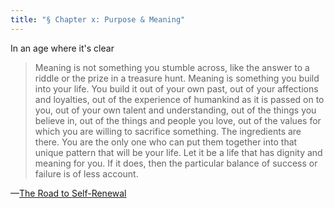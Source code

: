 ```yaml
---
title: "§ Chapter x: Purpose & Meaning"
---
```

In an age where it's clear 

>Meaning is not something you stumble across, like the answer to a riddle or the prize in a treasure hunt. Meaning is something you build into your life. You build it out of your own past, out of your affections and loyalties, out of the experience of humankind as it is passed on to you, out of your own talent and understanding, out of the things you believe in, out of the things and people you love, out of the values for which you are willing to sacrifice something. The ingredients are there. You are the only one who can put them together into that unique pattern that will be your life. Let it be a life that has dignity and meaning for you. If it does, then the particular balance of success or failure is of less account.

—[The Road to Self-Renewal](https://gsb-courses.stanford.edu/building-innovative-brands/wp-content/uploads/sites/25/2022/04/johngardner-roadtoself-renewal2.pdf)

